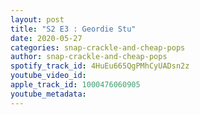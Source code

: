 ```yaml
---
layout: post
title: "S2 E3 : Geordie Stu"
date: 2020-05-27
categories: snap-crackle-and-cheap-pops
author: snap-crackle-and-cheap-pops
spotify_track_id: 4HuEu665QgPMhCyUADsn2z
youtube_video_id: 
apple_track_id: 1000476060905
youtube_metadata: 
---
```

